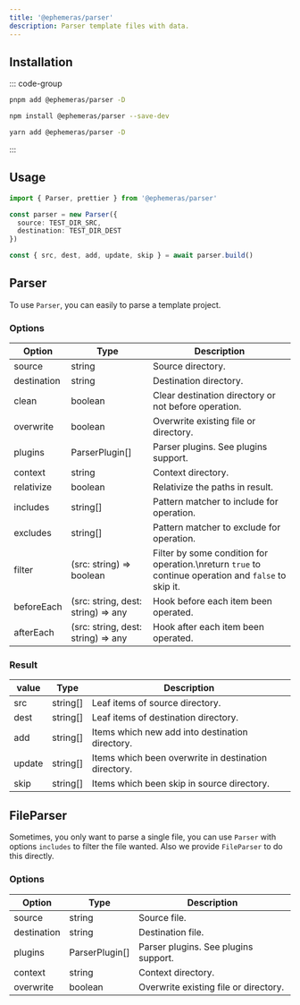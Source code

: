 ```yaml
---
title: '@ephemeras/parser'
description: Parser template files with data.
---
```


## Installation

::: code-group
```sh [pnpm]
pnpm add @ephemeras/parser -D 
```
```sh [npm]
npm install @ephemeras/parser --save-dev
```
```sh [yarn]
yarn add @ephemeras/parser -D 
```
:::

## Usage

```ts
import { Parser, prettier } from '@ephemeras/parser'

const parser = new Parser({
  source: TEST_DIR_SRC,
  destination: TEST_DIR_DEST
})

const { src, dest, add, update, skip } = await parser.build()
```

## Parser
To use `Parser`, you can easily to parse a template project. 

### Options
| Option | Type | Description | 
| ---- | ---- | ---- |
| source | string | Source directory. |
| destination | string | Destination directory. |
| clean | boolean | Clear destination directory or not before operation. |
| overwrite | boolean | Overwrite existing file or directory. |
| plugins | ParserPlugin[] | Parser plugins. See plugins support. |
| context | string | Context directory. |
| relativize | boolean | Relativize the paths in result. |
| includes | string[] | Pattern matcher to include for operation. |
| excludes | string[] | Pattern matcher to exclude for operation. |
| filter | (src: string) => boolean | Filter by some condition for operation.\nreturn `true` to continue operation and `false` to skip it. |
| beforeEach | (src: string, dest: string) => any | Hook before each item been operated. |
| afterEach | (src: string, dest: string) => any | Hook after each item been operated. |

### Result
| value | Type | Description | 
| ---- | ---- | ---- |
| src | string[] | Leaf items of source directory. |
| dest | string[] | Leaf items of destination directory. |
| add | string[] | Items which new add into destination directory. |
| update | string[] | Items which been overwrite in destination directory. |
| skip | string[] | Items which been skip in source directory. |


## FileParser
Sometimes, you only want to parse a single file, you can use `Parser` with options `includes` to filter the file wanted. Also we provide `FileParser` to do this directly.

### Options
| Option | Type | Description | 
| ---- | ---- | ---- |
| source | string | Source file. |
| destination | string | Destination file. |
| plugins | ParserPlugin[] | Parser plugins. See plugins support. |
| context | string | Context directory. |
| overwrite | boolean | Overwrite existing file or directory. |

